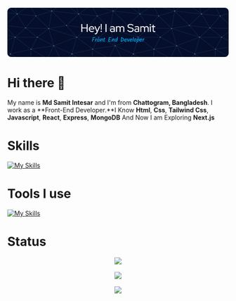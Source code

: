 ![Header](./image/github_banner.png)

# Hi there 👋


My name is **Md Samit Intesar** and I'm from **Chattogram, Bangladesh**. I work as a **Front-End Developer.**I Know **Html**, **Css**, **Tailwind Css**, **Javascript**, **React**, **Express**, **MongoDB** And Now I am Exploring **Next.js**


# Skills

[![My Skills](https://skillicons.dev/icons?i=html,css,tailwind,js,react,express,mongodb)](https://skillicons.dev)


# Tools I use

[![My Skills](https://skillicons.dev/icons?i=vscode,figma)](https://skillicons.dev)

# Status


<div align="center">

![](http://github-profile-summary-cards.vercel.app/api/cards/profile-details?username=Saadsamit&theme=algolia)

<span>

![](http://github-profile-summary-cards.vercel.app/api/cards/most-commit-language?username=Saadsamit&theme=algolia)
</span>

<span>

![](http://github-profile-summary-cards.vercel.app/api/cards/stats?username=Saadsamit&theme=algolia)
</span>

</div>

